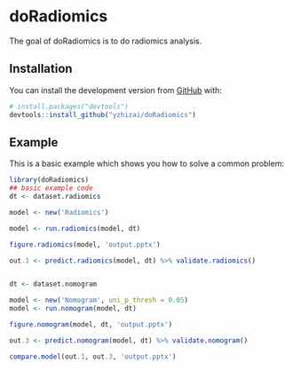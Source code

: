 
<!-- README.md is generated from README.Rmd. Please edit that file -->

# doRadiomics

<!-- badges: start -->

<!-- badges: end -->

The goal of doRadiomics is to do radiomics analysis.

## Installation

You can install the development version from
[GitHub](https://github.com/) with:

``` r
# install.packages("devtools")
devtools::install_github("yzhizai/doRadiomics")
```

## Example

This is a basic example which shows you how to solve a common problem:

``` r
library(doRadiomics)
## basic example code
dt <- dataset.radiomics

model <- new('Radiomics')

model <- run.radiomics(model, dt)

figure.radiomics(model, 'output.pptx')

out.1 <- predict.radiomics(model, dt) %>% validate.radiomics()


dt <- dataset.nomogram

model <- new('Nomogram', uni_p_thresh = 0.05)
model <- run.nomogram(model, dt)

figure.nomogram(model, dt, 'output.pptx')

out.3 <- predict.nomogram(model, dt) %>% validate.nomogram()

compare.model(out.1, out.3, 'output.pptx')
```
